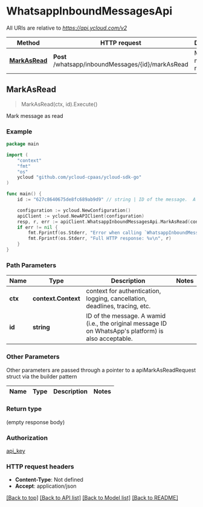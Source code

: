 # WhatsappInboundMessagesApi

All URIs are relative to *https://api.ycloud.com/v2*

Method | HTTP request | Description
------------- | ------------- | -------------
[**MarkAsRead**](WhatsappInboundMessagesApi.md#MarkAsRead) | **Post** /whatsapp/inboundMessages/{id}/markAsRead | Mark message as read



## MarkAsRead

> MarkAsRead(ctx, id).Execute()

Mark message as read



### Example

```go
package main

import (
    "context"
    "fmt"
    "os"
    ycloud "github.com/ycloud-cpaas/ycloud-sdk-go"
)

func main() {
    id := "627c8640675de8fc689ab9d9" // string | ID of the message.  A wamid (i.e., the original message ID on WhatsApp's platform) is also acceptable.

    configuration := ycloud.NewConfiguration()
    apiClient := ycloud.NewAPIClient(configuration)
    resp, r, err := apiClient.WhatsappInboundMessagesApi.MarkAsRead(context.Background(), id).Execute()
    if err != nil {
        fmt.Fprintf(os.Stderr, "Error when calling `WhatsappInboundMessagesApi.MarkAsRead``: %v\n", err)
        fmt.Fprintf(os.Stderr, "Full HTTP response: %v\n", r)
    }
}
```

### Path Parameters


Name | Type | Description  | Notes
------------- | ------------- | ------------- | -------------
**ctx** | **context.Context** | context for authentication, logging, cancellation, deadlines, tracing, etc.
**id** | **string** | ID of the message.  A wamid (i.e., the original message ID on WhatsApp&#39;s platform) is also acceptable. | 

### Other Parameters

Other parameters are passed through a pointer to a apiMarkAsReadRequest struct via the builder pattern


Name | Type | Description  | Notes
------------- | ------------- | ------------- | -------------


### Return type

 (empty response body)

### Authorization

[api_key](../README.md#api_key)

### HTTP request headers

- **Content-Type**: Not defined
- **Accept**: application/json

[[Back to top]](#) [[Back to API list]](../README.md#documentation-for-api-endpoints)
[[Back to Model list]](../README.md#documentation-for-models)
[[Back to README]](../README.md)

